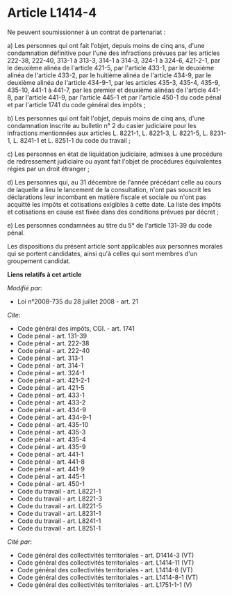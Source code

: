 # Article L1414-4

Ne peuvent soumissionner à un contrat de partenariat : 

a) Les personnes qui ont fait l'objet, depuis moins de cinq ans, d'une condamnation définitive pour l'une des infractions
prévues par les articles 222-38, 
222-40, 313-1 à 313-3, 314-1 à 314-3, 324-1 à 324-6, 421-2-1, par le deuxième alinéa de l'article 421-5, par l'article 433-1,
par le deuxième alinéa de l'article 433-2, par le huitième alinéa de l'article 434-9, par le deuxième alinéa de l'article
434-9-1, par les articles 435-3, 435-4, 435-9, 435-10, 441-1 à 441-7, par les premier et deuxième alinéas de l'article 441-8,
par l'article 441-9, par l'article 445-1 et par l'article 450-1 du code pénal et par l'article 1741 du code général des
impôts ; 

b) Les personnes qui ont fait l'objet, depuis moins de cinq ans, d'une condamnation inscrite au bulletin n° 2 du casier
judiciaire pour les infractions mentionnées aux articles L. 8221-1, L. 8221-3, L. 8221-5, L. 8231-1, L. 8241-1 et L. 8251-1
du code du travail ; 

c) Les personnes en état de liquidation judiciaire, admises à une procédure de redressement judiciaire ou ayant fait l'objet
de procédures équivalentes régies par un droit étranger ; 

d) Les personnes qui, au 31 décembre de l'année précédant celle au cours de laquelle a lieu le lancement de la consultation,
n'ont pas souscrit les déclarations leur incombant en matière fiscale et sociale ou n'ont pas acquitté les impôts et
cotisations exigibles à cette date. La liste des impôts et cotisations en cause est fixée dans des conditions prévues par
décret ; 

e) Les personnes condamnées au titre du 5° de l'article 131-39 du code pénal. 

Les dispositions du présent article sont applicables aux personnes morales qui se portent candidates, ainsi qu'à celles qui
sont membres d'un groupement candidat.

**Liens relatifs à cet article**

_Modifié par_:

  - Loi n°2008-735 du 28 juillet 2008 - art. 21

_Cite_:

  - Code général des impôts, CGI. - art. 1741
  - Code pénal - art. 131-39
  - Code pénal - art. 222-38
  - Code pénal - art. 222-40
  - Code pénal - art. 313-1
  - Code pénal - art. 314-1
  - Code pénal - art. 324-1
  - Code pénal - art. 421-2-1
  - Code pénal - art. 421-5
  - Code pénal - art. 433-1
  - Code pénal - art. 433-2
  - Code pénal - art. 434-9
  - Code pénal - art. 434-9-1
  - Code pénal - art. 435-10
  - Code pénal - art. 435-3
  - Code pénal - art. 435-4
  - Code pénal - art. 435-9
  - Code pénal - art. 441-1
  - Code pénal - art. 441-8
  - Code pénal - art. 441-9
  - Code pénal - art. 445-1
  - Code pénal - art. 450-1
  - Code du travail - art. L8221-1
  - Code du travail - art. L8221-3
  - Code du travail - art. L8221-5
  - Code du travail - art. L8231-1
  - Code du travail - art. L8241-1
  - Code du travail - art. L8251-1

_Cité par_:

  - Code général des collectivités territoriales - art. D1414-3 (VT)
  - Code général des collectivités territoriales - art. L1414-11 (VT)
  - Code général des collectivités territoriales - art. L1414-6 (VT)
  - Code général des collectivités territoriales - art. L1414-8-1 (VT)
  - Code général des collectivités territoriales - art. L1751-1-1 (V)
